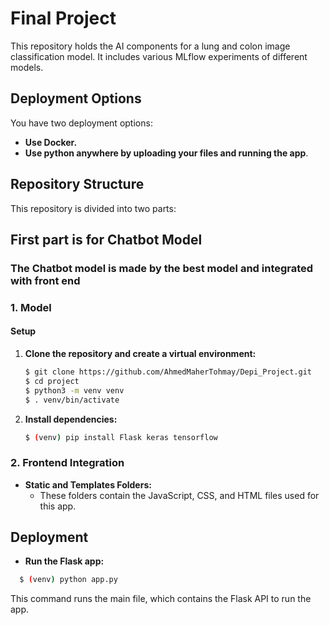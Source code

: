# Final Project

This repository holds the AI components for a lung and colon image classification model. It includes various MLflow experiments of different models.

## Deployment Options

You have two deployment options:

* **Use Docker.**
* **Use python anywhere by uploading your files and running the app**.

## Repository Structure

This repository is divided into two parts:

## First part is for Chatbot Model

### The Chatbot model is made by the best model and integrated with front end

### 1. Model

#### Setup

1. **Clone the repository and create a virtual environment:**
   ```bash
   $ git clone https://github.com/AhmedMaherTohmay/Depi_Project.git
   $ cd project
   $ python3 -m venv venv
   $ . venv/bin/activate
   ```
2. **Install dependencies:**
   ```bash
   $ (venv) pip install Flask keras tensorflow
   ```

### 2. Frontend Integration

* **Static and Templates Folders:**
  * These folders contain the JavaScript, CSS, and HTML files used for this app.

## Deployment

* **Run the Flask app:**

```bash
  $ (venv) python app.py
```

  This command runs the main file, which contains the Flask API to run the app.
